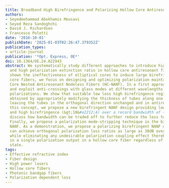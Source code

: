 ```yaml
---
title: Broadband High Birefringence and Polarizing Hollow Core Antiresonant Fibers
authors:
- Seyedmohammad Abokhamis Mousavi
- Seyed Reza Sandoghchi
- David J. Richardson
- Francesco Poletti
date: '2016-10-01'
publishDate: '2025-01-03T02:26:47.379352Z'
publication_types:
- article-journal
publication: '*Opt. Express, OE*'
doi: 10.1364/OE.24.022943
abstract: We systematically study different approaches to introduce high birefringence
  and high polarization extinction ratio in hollow core antiresonant fibers. Having
  shown the ineffectiveness of elliptical cores to induce large birefringence in hollow
  core fibers, we focus on designing and optimizing polarization maintaining Hollow
  Core Nested Antiresonant Nodeless Fibers (HC-NANF). In a first approach, we create
  and exploit anti-crossings with glass modes at different wavelengths for the two
  polarizations. We show that suitable low loss high birefringence regions can be
  obtained by appropriately modifying the thickness of tubes along one direction while
  leaving the tubes in the orthogonal direction unchanged and in antiresonance. Using
  this concept, we propose a new birefringent NANF design providing low loss (~40dB/km)
  and high birefringence (&gt;10&#x2212;4) over a record bandwidth of ~550nm, and
  discuss how bandwidth can be traded off to further reduce the loss to a few dB/km.
  Finally, we propose a polarization mode-stripping technique in the birefringent
  NANF. As a demonstration, we propose a polarizing birefringent NANF design that
  can achieve orthogonal polarization loss ratios as large as 30dB over the C-band
  while eliminating any undesirable polarization coupling effect thereby resulting
  in a single polarization output in a hollow core fiber regardless of the input polarization
  state.
tags:
- Effective refractive index
- Fiber design
- High power lasers
- Hollow core fibers
- Photonic bandgap fibers
- Polarization dependent loss
---
```

